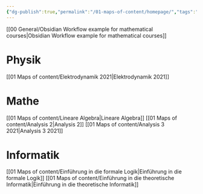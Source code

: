```yaml
---
{"dg-publish":true,"permalink":"/01-maps-of-content/homepage/","tags":"gardenEntry"}
---
```



[[00 General/Obsidian Workflow example for mathematical courses|Obsidian Workflow example for mathematical courses]]

# Physik
[[01 Maps of content/Elektrodynamik 2021|Elektrodynamik 2021]]

# Mathe
[[01 Maps of content/Lineare Algebra|Lineare Algebra]]
[[01 Maps of content/Analysis 2|Analysis 2]]
[[01 Maps of content/Analysis 3 2021|Analysis 3 2021]]
# Informatik
[[01 Maps of content/Einführung in die formale Logik|Einführung in die formale Logik]]
[[01 Maps of content/Einführung in die theoretische Informatik|Einführung in die theoretische Informatik]]


